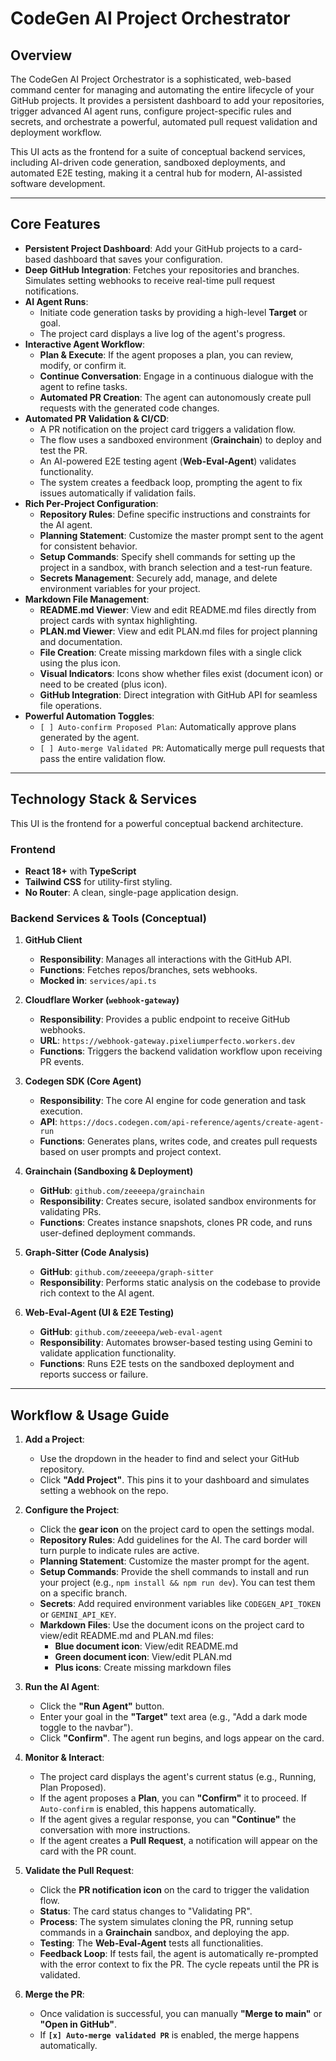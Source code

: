 # CodeGen AI Project Orchestrator

## Overview

The CodeGen AI Project Orchestrator is a sophisticated, web-based command center for managing and automating the entire lifecycle of your GitHub projects. It provides a persistent dashboard to add your repositories, trigger advanced AI agent runs, configure project-specific rules and secrets, and orchestrate a powerful, automated pull request validation and deployment workflow.

This UI acts as the frontend for a suite of conceptual backend services, including AI-driven code generation, sandboxed deployments, and automated E2E testing, making it a central hub for modern, AI-assisted software development.

---

## Core Features

- **Persistent Project Dashboard**: Add your GitHub projects to a card-based dashboard that saves your configuration.
- **Deep GitHub Integration**: Fetches your repositories and branches. Simulates setting webhooks to receive real-time pull request notifications.
- **AI Agent Runs**:
    - Initiate code generation tasks by providing a high-level **Target** or goal.
    - The project card displays a live log of the agent's progress.
- **Interactive Agent Workflow**:
    - **Plan & Execute**: If the agent proposes a plan, you can review, modify, or confirm it.
    - **Continue Conversation**: Engage in a continuous dialogue with the agent to refine tasks.
    - **Automated PR Creation**: The agent can autonomously create pull requests with the generated code changes.
- **Automated PR Validation & CI/CD**:
    - A PR notification on the project card triggers a validation flow.
    - The flow uses a sandboxed environment (**Grainchain**) to deploy and test the PR.
    - An AI-powered E2E testing agent (**Web-Eval-Agent**) validates functionality.
    - The system creates a feedback loop, prompting the agent to fix issues automatically if validation fails.
- **Rich Per-Project Configuration**:
    - **Repository Rules**: Define specific instructions and constraints for the AI agent.
    - **Planning Statement**: Customize the master prompt sent to the agent for consistent behavior.
    - **Setup Commands**: Specify shell commands for setting up the project in a sandbox, with branch selection and a test-run feature.
    - **Secrets Management**: Securely add, manage, and delete environment variables for your project.
- **Markdown File Management**:
    - **README.md Viewer**: View and edit README.md files directly from project cards with syntax highlighting.
    - **PLAN.md Viewer**: View and edit PLAN.md files for project planning and documentation.
    - **File Creation**: Create missing markdown files with a single click using the plus icon.
    - **Visual Indicators**: Icons show whether files exist (document icon) or need to be created (plus icon).
    - **GitHub Integration**: Direct integration with GitHub API for seamless file operations.
- **Powerful Automation Toggles**:
    - `[ ] Auto-confirm Proposed Plan`: Automatically approve plans generated by the agent.
    - `[ ] Auto-merge Validated PR`: Automatically merge pull requests that pass the entire validation flow.

---

## Technology Stack & Services

This UI is the frontend for a powerful conceptual backend architecture.

### Frontend
- **React 18+** with **TypeScript**
- **Tailwind CSS** for utility-first styling.
- **No Router**: A clean, single-page application design.

### Backend Services & Tools (Conceptual)

1.  **GitHub Client**
    - **Responsibility**: Manages all interactions with the GitHub API.
    - **Functions**: Fetches repos/branches, sets webhooks.
    - **Mocked in**: `services/api.ts`

2.  **Cloudflare Worker (`webhook-gateway`)**
    - **Responsibility**: Provides a public endpoint to receive GitHub webhooks.
    - **URL**: `https://webhook-gateway.pixeliumperfecto.workers.dev`
    - **Functions**: Triggers the backend validation workflow upon receiving PR events.

3.  **Codegen SDK (Core Agent)**
    - **Responsibility**: The core AI engine for code generation and task execution.
    - **API**: `https://docs.codegen.com/api-reference/agents/create-agent-run`
    - **Functions**: Generates plans, writes code, and creates pull requests based on user prompts and project context.

4.  **Grainchain (Sandboxing & Deployment)**
    - **GitHub**: `github.com/zeeeepa/grainchain`
    - **Responsibility**: Creates secure, isolated sandbox environments for validating PRs.
    - **Functions**: Creates instance snapshots, clones PR code, and runs user-defined deployment commands.

5.  **Graph-Sitter (Code Analysis)**
    - **GitHub**: `github.com/zeeeepa/graph-sitter`
    - **Responsibility**: Performs static analysis on the codebase to provide rich context to the AI agent.

6.  **Web-Eval-Agent (UI & E2E Testing)**
    - **GitHub**: `github.com/zeeeepa/web-eval-agent`
    - **Responsibility**: Automates browser-based testing using Gemini to validate application functionality.
    - **Functions**: Runs E2E tests on the sandboxed deployment and reports success or failure.

---

## Workflow & Usage Guide

1.  **Add a Project**:
    - Use the dropdown in the header to find and select your GitHub repository.
    - Click **"Add Project"**. This pins it to your dashboard and simulates setting a webhook on the repo.

2.  **Configure the Project**:
    - Click the **gear icon** on the project card to open the settings modal.
    - **Repository Rules**: Add guidelines for the AI. The card border will turn purple to indicate rules are active.
    - **Planning Statement**: Customize the master prompt for the agent.
    - **Setup Commands**: Provide the shell commands to install and run your project (e.g., `npm install && npm run dev`). You can test them on a specific branch.
    - **Secrets**: Add required environment variables like `CODEGEN_API_TOKEN` or `GEMINI_API_KEY`.
    - **Markdown Files**: Use the document icons on the project card to view/edit README.md and PLAN.md files:
        - **Blue document icon**: View/edit README.md
        - **Green document icon**: View/edit PLAN.md
        - **Plus icons**: Create missing markdown files

3.  **Run the AI Agent**:
    - Click the **"Run Agent"** button.
    - Enter your goal in the **"Target"** text area (e.g., "Add a dark mode toggle to the navbar").
    - Click **"Confirm"**. The agent run begins, and logs appear on the card.

4.  **Monitor & Interact**:
    - The project card displays the agent's current status (e.g., Running, Plan Proposed).
    - If the agent proposes a **Plan**, you can **"Confirm"** it to proceed. If `Auto-confirm` is enabled, this happens automatically.
    - If the agent gives a regular response, you can **"Continue"** the conversation with more instructions.
    - If the agent creates a **Pull Request**, a notification will appear on the card with the PR count.

5.  **Validate the Pull Request**:
    - Click the **PR notification icon** on the card to trigger the validation flow.
    - **Status**: The card status changes to "Validating PR".
    - **Process**: The system simulates cloning the PR, running setup commands in a **Grainchain** sandbox, and deploying the app.
    - **Testing**: The **Web-Eval-Agent** tests all functionalities.
    - **Feedback Loop**: If tests fail, the agent is automatically re-prompted with the error context to fix the PR. The cycle repeats until the PR is validated.

6.  **Merge the PR**:
    - Once validation is successful, you can manually **"Merge to main"** or **"Open in GitHub"**.
    - If **`[x] Auto-merge validated PR`** is enabled, the merge happens automatically.
